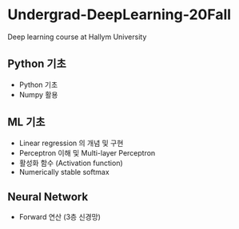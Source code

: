 # Undergrad-DeepLearning-20Fall
Deep learning course at Hallym University

## Python 기초
* Python 기초
* Numpy 활용

## ML 기초
* Linear regression 의 개념 및 구현 
* Perceptron 이해 및 Multi-layer Perceptron
* 활성화 함수 (Activation function)
* Numerically stable softmax

## Neural Network
* Forward 연산 (3층 신경망)
